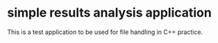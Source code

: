 # simple results analysis application
This is a test application to be used for file handling in C++ practice.
